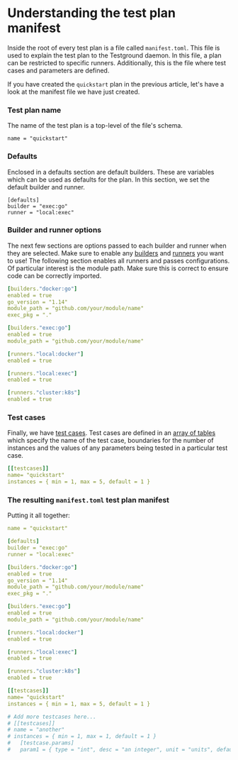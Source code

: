 # Understanding the test plan manifest

Inside the root of every test plan is a file called `manifest.toml`.  This file is used to explain the test plan to the Testground daemon. In this file, a plan can be restricted to specific runners. Additionally, this is the file where test cases and parameters are defined.

If you have created the `quickstart` plan in the previous article, let's have a look at the manifest file we have just created.

### Test plan name

The name of the test plan is a top-level of the file's schema.

```text
name = "quickstart"
```

### Defaults

Enclosed in a defaults section are default builders. These are variables which can be used as defaults for the plan. In this section, we set the default builder and runner.

```text
[defaults]
builder = "exec:go"
runner = "local:exec"
```

### Builder and runner options

The next few sections are options passed to each builder and runner when they are selected. Make sure to enable any [builders](../concepts-and-architecture/builders-1.md#supported-builders) and [runners](../concepts-and-architecture/runners.md#supported-runners) you want to use! The following section enables all runners and passes configurations. Of particular interest is the module path. Make sure this is correct to ensure code can be correctly imported.

```yaml
[builders."docker:go"]
enabled = true
go_version = "1.14"
module_path = "github.com/your/module/name"
exec_pkg = "."

[builders."exec:go"]
enabled = true
module_path = "github.com/your/module/name"

[runners."local:docker"]
enabled = true

[runners."local:exec"]
enabled = true

[runners."cluster:k8s"]
enabled = true
```

### Test cases

Finally, we have [test cases](../concepts-and-architecture/test-structure.md#test-cases). Test cases are defined in an [array of tables](https://github.com/toml-lang/toml#array-of-tables) which specify the name of the test case, boundaries for the number of instances and the values of any parameters being tested in a particular test case.

```yaml
[[testcases]]
name= "quickstart"
instances = { min = 1, max = 5, default = 1 }
```

### The resulting `manifest.toml`  test plan manifest

Putting it all together:

```yaml
name = "quickstart"

[defaults]
builder = "exec:go"
runner = "local:exec"

[builders."docker:go"]
enabled = true
go_version = "1.14"
module_path = "github.com/your/module/name"
exec_pkg = "."

[builders."exec:go"]
enabled = true
module_path = "github.com/your/module/name"

[runners."local:docker"]
enabled = true

[runners."local:exec"]
enabled = true

[runners."cluster:k8s"]
enabled = true

[[testcases]]
name= "quickstart"
instances = { min = 1, max = 5, default = 1 }

# Add more testcases here...
# [[testcases]]
# name = "another"
# instances = { min = 1, max = 1, default = 1 }
#   [testcase.params]
#   param1 = { type = "int", desc = "an integer", unit = "units", default = 3 }

```



